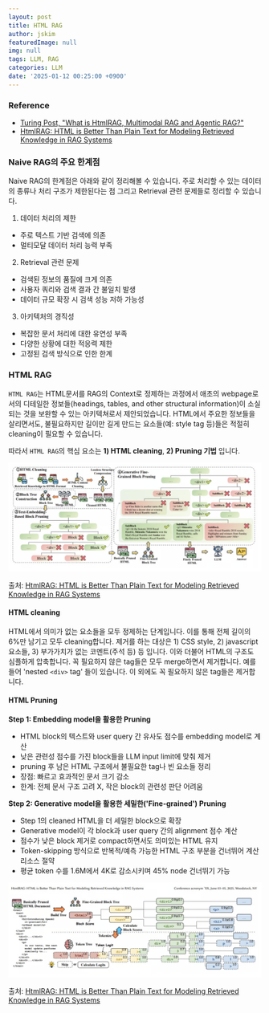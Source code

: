 ```yaml
---
layout: post
title: HTML RAG
author: jskim
featuredImage: null
img: null
tags: LLM, RAG
categories: LLM
date: '2025-01-12 00:25:00 +0900'
---
```


### Reference
- [Turing Post, "What is HtmlRAG, Multimodal RAG and Agentic RAG?"](https://www.turingpost.com/p/html-multimodal-agentic-rag)
- [HtmlRAG: HTML is Better Than Plain Text for Modeling Retrieved Knowledge in RAG Systems](https://arxiv.org/pdf/2411.02959)

### Naive RAG의 주요 한계점

Naive RAG의 한계점은 아래와 같이 정리해볼 수 있습니다.
주로 처리할 수 있는 데이터의 종류나 처리 구조가 제한된다는 점 그리고 Retrieval 관련 문제들로 정리할 수 있습니다.

1. 데이터 처리의 제한
- 주로 텍스트 기반 검색에 의존
- 멀티모달 데이터 처리 능력 부족

2. Retrieval 관련 문제
- 검색된 정보의 품질에 크게 의존
- 사용자 쿼리와 검색 결과 간 불일치 발생
- 데이터 규모 확장 시 검색 성능 저하 가능성

3. 아키텍처의 경직성
- 복잡한 문서 처리에 대한 유연성 부족
- 다양한 상황에 대한 적응력 제한
- 고정된 검색 방식으로 인한 한계

### HTML RAG

`HTML RAG`는 HTML문서를 RAG의 Context로 정제하는 과정에서 애초의 webpage로서의 디테일한 정보들(headings, tables, and other structural information)이 소실되는 것을 보완할 수 있는 아키텍쳐로서 제안되었습니다.
HTML에서 주요한 정보들을 살리면서도, 불필요하지만 길이만 길게 만드는 요소들(예: style tag 등)들은 적절히 cleaning이 필요할 수 있습니다.

따라서 `HTML RAG`의 핵심 요소는 **1) HTML cleaning**, **2) Pruning 기법** 입니다. 

<img src="../assets/img/llm/htmlrag1.png" alt="Wrong Path">

출처: [HtmlRAG: HTML is Better Than Plain Text for Modeling Retrieved Knowledge in RAG Systems](https://arxiv.org/pdf/2411.02959)

#### HTML cleaning

HTML에서 의미가 없는 요소들을 모두 정제하는 단계입니다. 이를 통해 전체 길이의 6%만 남기고 모두 cleaning합니다.
제거를 하는 대상은 1) CSS style, 2) javascript 요소들, 3) 부가가치가 없는 코멘트(주석 등) 등 입니다. 이와 더불어 HTML의 구조도 심플하게 압축합니다. 꼭 필요하지 않은 tag들은 모두 merge하면서 제거합니다. 예를 들어 'nested `<div>` tag' 들이 있습니다. 이 외에도 꼭 필요하지 않은 tag들은 제거합니다.

#### HTML Pruning

**Step 1: Embedding model을 활용한 Pruning**
- HTML block의 텍스트와 user query 간 유사도 점수를 embedding model로 계산
- 낮은 관련성 점수를 가진 block들을 LLM input limit에 맞춰 제거
- pruning 후 남은 HTML 구조에서 불필요한 tag나 빈 요소들 정리
- 장점: 빠르고 효과적인 문서 크기 감소
- 한계: 전체 문서 구조 고려 X, 작은 block의 관련성 판단 어려움

**Step 2: Generative model을 활용한 세밀한('Fine-grained') Pruning**
- Step 1의 cleaned HTML을 더 세밀한 block으로 확장
- Generative model이 각 block과 user query 간의 alignment 점수 계산
- 점수가 낮은 block 제거로 compact하면서도 의미있는 HTML 유지
- Token-skipping 방식으로 반복적/예측 가능한 HTML 구조 부분을 건너뛰어 계산 리소스 절약
- 평균 token 수를 1.6M에서 4K로 감소시키며 45% node 건너뛰기 가능

<img src="../assets/img/llm/htmlrag2.png" alt="Wrong Path">

출처: [HtmlRAG: HTML is Better Than Plain Text for Modeling Retrieved Knowledge in RAG Systems](https://arxiv.org/pdf/2411.02959)